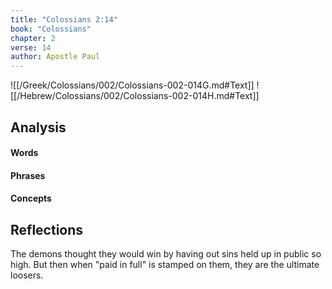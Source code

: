 ```yaml
---
title: "Colossians 2:14"
book: "Colossians"
chapter: 2
verse: 14
author: Apostle Paul
---
```

![[/Greek/Colossians/002/Colossians-002-014G.md#Text]]
![[/Hebrew/Colossians/002/Colossians-002-014H.md#Text]]

## Analysis

#### Words

#### Phrases

#### Concepts

## Reflections

The demons thought they would win by having out sins held up in public so high.  But then when "paid in full" is stamped on them, they are the ultimate loosers.
